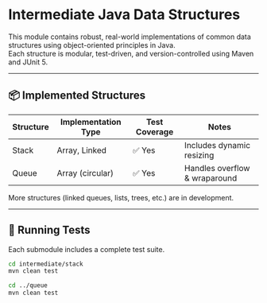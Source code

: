 # Intermediate Java Data Structures

This module contains robust, real-world implementations of common data structures using object-oriented principles in Java.  
Each structure is modular, test-driven, and version-controlled using Maven and JUnit 5.

---

## 📦 Implemented Structures

| Structure     | Implementation Type | Test Coverage | Notes                       |
|---------------|----------------------|----------------|------------------------------|
| Stack         | Array, Linked        | ✅ Yes         | Includes dynamic resizing   |
| Queue         | Array (circular)     | ✅ Yes         | Handles overflow & wraparound |

More structures (linked queues, lists, trees, etc.) are in development.

---

## 🧪 Running Tests

Each submodule includes a complete test suite.

```bash
cd intermediate/stack
mvn clean test

cd ../queue
mvn clean test